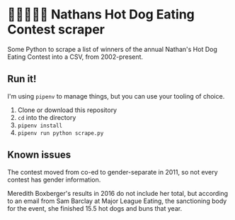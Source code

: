 # 🌭🌭🌭🤢🤮 Nathans Hot Dog Eating Contest scraper
Some Python to scrape a list of winners of the annual Nathan's Hot Dog Eating Contest into a CSV, from 2002-present.

## Run it!
I'm using `pipenv` to manage things, but you can use your tooling of choice.

1. Clone or download this repository
2. `cd` into the directory
3. `pipenv install`
4. `pipenv run python scrape.py`

## Known issues
The contest moved from co-ed to gender-separate in 2011, so not every contest has gender information.

Meredith Boxberger's results in 2016 do not include her total, but according to an email from Sam Barclay at Major League Eating, the sanctioning body for the event, she finished 15.5 hot dogs and buns that year.
